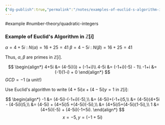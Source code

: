 ```yaml
---
{"dg-publish":true,"permalink":"/notes/examples-of-euclid-s-algorithm-in-quadratic-integers/"}
---
```


#example #number-theory/quadratic-integers 

### Example of Euclid's Algorithm in $\mathbb{Z}[i]$

$\alpha= 4+5i$ : $N(\alpha) = 16+25 = 41$
$\beta=4-5i$ : $N(\beta) = 16+25 = 41$

Thus, $\alpha,\beta$ are primes in $\mathbb{Z}[i]$.

$$
\begin{align*}
4+5i &= (4-5i)(i) + (-1+i)\\
4-5i &= (-1+i)(-5) - 1\\
-1+i &= (-1)(1-i) + 0
\end{align*}
$$
$GCD = -1$ (a unit!)

Use Euclid's algorithm to write $(4+5i)x+(4-5i)y=1$ in $\mathbb{Z}[i]$:

$$
\begin{align*}
-1 &= (4-5i)-(-1+i)(-5),\\
&= (4-5i)+(-1+i)5,\\
&= (4-5i)(4+5i - (4-5i)i)5,\\
&= (4-5i) + (4+5i)5 +(4-5i)(-5i),\\
&= (4+5i)5+(4-5i)(1-5i),\\
1 &= (4+5i)(-5) + (4-5i)(-1+5i).
\end{align*}
$$
$$
x=-5, y=(-1+5i)
$$

